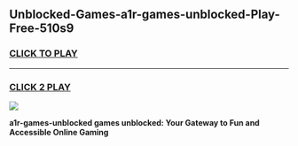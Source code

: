 
## Unblocked-Games-a1r-games-unblocked-Play-Free-510s9
<h3>
<a href="https://premium76.site?title=a1r-games-unblocked&ref=19M">CLICK TO PLAY</a></h3>
<hr>

<h3>
<a href="https://premium76.site?title=a1r-games-unblocked&ref=19M">CLICK 2 PLAY</a>
  
</h3>

<a href="https://premium76.site?title=a1r-games-unblocked&ref=19M"><img src="https://clearcache.store/games.png"></a>


**a1r-games-unblocked games unblocked: Your Gateway to Fun and Accessible Online Gaming**

